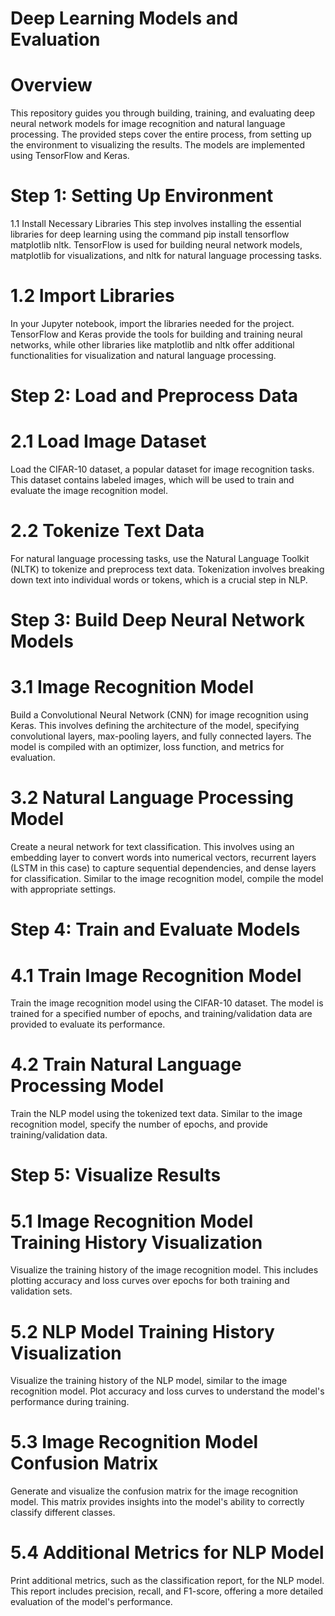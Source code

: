 # Deep Learning Models and Evaluation


# Overview

This repository guides you through building, training, and evaluating deep neural network models for image recognition and natural language processing. The provided steps cover the entire process, from setting up the environment to visualizing the results. The models are implemented using TensorFlow and Keras.


# Step 1: Setting Up Environment
1.1 Install Necessary Libraries
This step involves installing the essential libraries for deep learning using the command pip install tensorflow matplotlib nltk. TensorFlow is used for building neural network models, matplotlib for visualizations, and nltk for natural language processing tasks.
# 1.2 Import Libraries
In your Jupyter notebook, import the libraries needed for the project. TensorFlow and Keras provide the tools for building and training neural networks, while other libraries like matplotlib and nltk offer additional functionalities for visualization and natural language processing.


# Step 2: Load and Preprocess Data
# 2.1 Load Image Dataset
Load the CIFAR-10 dataset, a popular dataset for image recognition tasks. This dataset contains labeled images, which will be used to train and evaluate the image recognition model.
# 2.2 Tokenize Text Data
For natural language processing tasks, use the Natural Language Toolkit (NLTK) to tokenize and preprocess text data. Tokenization involves breaking down text into individual words or tokens, which is a crucial step in NLP.


# Step 3: Build Deep Neural Network Models
# 3.1 Image Recognition Model
Build a Convolutional Neural Network (CNN) for image recognition using Keras. This involves defining the architecture of the model, specifying convolutional layers, max-pooling layers, and fully connected layers. The model is compiled with an optimizer, loss function, and metrics for evaluation.
# 3.2 Natural Language Processing Model
Create a neural network for text classification. This involves using an embedding layer to convert words into numerical vectors, recurrent layers (LSTM in this case) to capture sequential dependencies, and dense layers for classification. Similar to the image recognition model, compile the model with appropriate settings.


# Step 4: Train and Evaluate Models
# 4.1 Train Image Recognition Model
Train the image recognition model using the CIFAR-10 dataset. The model is trained for a specified number of epochs, and training/validation data are provided to evaluate its performance.
# 4.2 Train Natural Language Processing Model
Train the NLP model using the tokenized text data. Similar to the image recognition model, specify the number of epochs, and provide training/validation data.


# Step 5: Visualize Results

# 5.1 Image Recognition Model Training History Visualization
Visualize the training history of the image recognition model. This includes plotting accuracy and loss curves over epochs for both training and validation sets.
# 5.2 NLP Model Training History Visualization
Visualize the training history of the NLP model, similar to the image recognition model. Plot accuracy and loss curves to understand the model's performance during training.
# 5.3 Image Recognition Model Confusion Matrix
Generate and visualize the confusion matrix for the image recognition model. This matrix provides insights into the model's ability to correctly classify different classes.
# 5.4 Additional Metrics for NLP Model
Print additional metrics, such as the classification report, for the NLP model. This report includes precision, recall, and F1-score, offering a more detailed evaluation of the model's performance.
